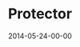 ---
layout: message
category: message
series: "The New Man"
title: "Protector "
date: 2014-05-24-00-00
message_id: 865
program: "http://s3.amazonaws.com/crossroads-media/documents/05_24-25_14Program.pdf"
description: "Brian Tome talks about how the new man is a protector."
video: "http://s3.amazonaws.com/crossroads-media/messages/video/thenewman_05.mp4"
video-duration: ":"
yt-embed-url: "//www.youtube.com/embed/CsCEpeUQKRk"
video-image: "http://s3.amazonaws.com/crossroads-media/images/thenewman_05_still.jpg"
sc-permalink-url: "http://soundcloud.com/crdschurch/protector"
audio: "http://s3.amazonaws.com/crossroads-media/messages/audio/thenewman_05.mp3"
audio-duration: ":"
tag: 
 - program
 - crossroads
 - crossroads-church
 - brian-tome
explicit: false
---
